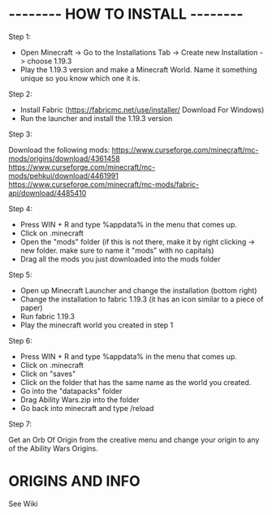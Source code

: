 # -------- HOW TO INSTALL --------

Step 1:

- Open Minecraft -> Go to the Installations Tab -> Create new Installation -> choose 1.19.3
- Play the 1.19.3 version and make a Minecraft World. Name it something unique so you know which one it is.


Step 2:

- Install Fabric 
(https://fabricmc.net/use/installer/ Download For Windows)
- Run the launcher and install the 1.19.3 version

Step 3:

Download the following mods:
https://www.curseforge.com/minecraft/mc-mods/origins/download/4361458
https://www.curseforge.com/minecraft/mc-mods/pehkui/download/4461991
https://www.curseforge.com/minecraft/mc-mods/fabric-api/download/4485410

Step 4:

- Press WIN + R and type %appdata% in the menu that comes up.
- Click on .minecraft
- Open the "mods" folder (if this is not there, make it by right clicking -> new folder. make sure to name it "mods" with no capitals)
- Drag all the mods you just downloaded into the mods folder

Step 5:

- Open up Minecraft Launcher and change the installation (bottom right)
- Change the installation to fabric 1.19.3 (it has an icon similar to a piece of paper)
- Run fabric 1.19.3
- Play the minecraft world you created in step 1

Step 6:

- Press WIN + R and type %appdata% in the menu that comes up.
- Click on .minecraft
- Click on "saves"
- Click on the folder that has the same name as the world you created.
- Go into the "datapacks" folder
- Drag Ability Wars.zip into the folder
- Go back into minecraft and type /reload

Step 7:

Get an Orb Of Origin from the creative menu and change your origin to any of the Ability Wars Origins.

# ORIGINS AND INFO
See Wiki

